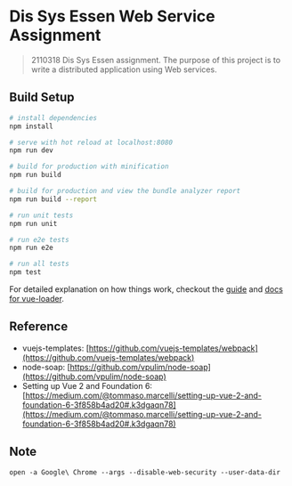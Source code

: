 # Dis Sys Essen Web Service Assignment

> 2110318 Dis Sys Essen assignment. The purpose of this project is to write a distributed application using Web services.

## Build Setup

``` bash
# install dependencies
npm install

# serve with hot reload at localhost:8080
npm run dev

# build for production with minification
npm run build

# build for production and view the bundle analyzer report
npm run build --report

# run unit tests
npm run unit

# run e2e tests
npm run e2e

# run all tests
npm test
```

For detailed explanation on how things work, checkout the [guide](http://vuejs-templates.github.io/webpack/) and [docs for vue-loader](http://vuejs.github.io/vue-loader).

## Reference
- vuejs-templates: [https://github.com/vuejs-templates/webpack](https://github.com/vuejs-templates/webpack)
- node-soap: [https://github.com/vpulim/node-soap](https://github.com/vpulim/node-soap)
- Setting up Vue 2 and Foundation 6: [https://medium.com/@tommaso.marcelli/setting-up-vue-2-and-foundation-6-3f858b4ad20#.k3dgaqn78](https://medium.com/@tommaso.marcelli/setting-up-vue-2-and-foundation-6-3f858b4ad20#.k3dgaqn78)

## Note

```
open -a Google\ Chrome --args --disable-web-security --user-data-dir
```
